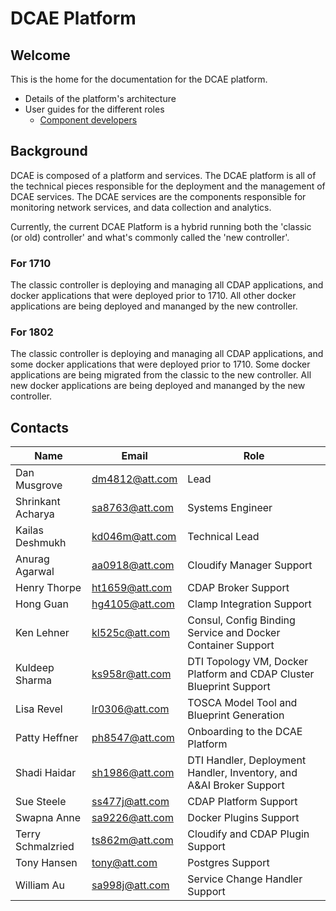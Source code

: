 # DCAE Platform

## Welcome

This is the home for the documentation for the DCAE platform. 

* Details of the platform's architecture
* User guides for the different roles
    - [Component developers](components/intro.md)

## Background

DCAE is composed of a platform and services.  The DCAE platform is all of the technical pieces responsible for the deployment and the management of DCAE services.  The DCAE services are the components responsible for monitoring network services, and data collection and analytics.

Currently, the current DCAE Platform is a hybrid running both the 'classic (or old) controller' and what's commonly called the 'new controller'. 

### For 1710

The classic controller is deploying and managing all CDAP applications, and docker applications that were deployed prior to 1710.
All other docker applications are being deployed and mananged by the new controller.

### For 1802

The classic controller is deploying and managing all CDAP applications, and some docker applications that were deployed prior to 1710.
Some docker applications are being migrated from the classic to the new controller. All new docker applications are being deployed and mananged by the new controller.



## Contacts

Name | Email | Role
---- | ----- | ----
Dan Musgrove | dm4812@att.com | Lead
Shrinkant Acharya | sa8763@att.com | Systems Engineer
Kailas Deshmukh | kd046m@att.com | Technical Lead
Anurag Agarwal | aa0918@att.com | Cloudify Manager Support 
Henry Thorpe | ht1659@att.com | CDAP Broker Support
Hong Guan | hg4105@att.com | Clamp Integration Support
Ken Lehner | kl525c@att.com | Consul, Config Binding Service and Docker Container Support
Kuldeep Sharma | ks958r@att.com | DTI Topology VM, Docker Platform and CDAP Cluster Blueprint Support
Lisa Revel | lr0306@att.com | TOSCA Model Tool and Blueprint Generation 
Patty Heffner | ph8547@att.com | Onboarding to the DCAE Platform
Shadi Haidar | sh1986@att.com | DTI Handler, Deployment Handler, Inventory, and A&AI Broker Support
Sue Steele | ss477j@att.com | CDAP Platform Support
Swapna Anne | sa9226@att.com | Docker Plugins Support 
Terry Schmalzried | ts862m@att.com | Cloudify and CDAP Plugin Support
Tony Hansen | tony@att.com | Postgres Support
William Au | sa998j@att.com | Service Change Handler Support

